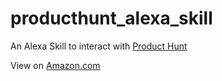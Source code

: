 # producthunt_alexa_skill
An Alexa Skill to interact with [Product Hunt](http://www.producthunt.com/ "Product Hunt")

View on [Amazon.com](https://smile.amazon.com/Todays-Featured-on-Product-Hunt/dp/B01A65ASNM)
